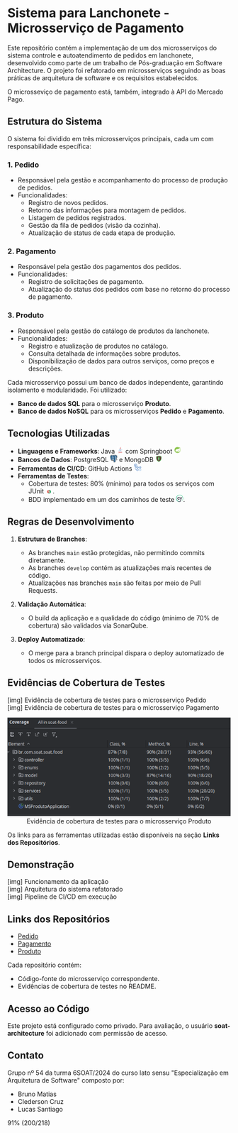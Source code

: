 # Sistema para Lanchonete - Microsserviço de Pagamento

Este repositório contém a implementação de um dos microsserviços do sistema controle e autoatendimento de pedidos em lanchonete, desenvolvido como parte de um trabalho de Pós-graduação em Software Architecture. O projeto foi refatorado em microsserviços seguindo as boas práticas de arquitetura de software e os requisitos estabelecidos.

O microsseviço de pagamento está, também, integrado à API do Mercado Pago.

## Estrutura do Sistema

O sistema foi dividido em três microsserviços principais, cada um com responsabilidade específica:

### **1. Pedido**
- Responsável pela gestão e acompanhamento do processo de produção de pedidos.
- Funcionalidades:
    - Registro de novos pedidos.
    - Retorno das informações para montagem de pedidos.
    - Listagem de pedidos registrados.
    - Gestão da fila de pedidos (visão da cozinha).
    - Atualização de status de cada etapa de produção.

### **2. Pagamento**
- Responsável pela gestão dos pagamentos dos pedidos.
- Funcionalidades:
    - Registro de solicitações de pagamento.
    - Atualização do status dos pedidos com base no retorno do processo de pagamento.

### **3. Produto**
- Responsável pela gestão do catálogo de produtos da lanchonete.
- Funcionalidades:
    - Registro e atualização de produtos no catálogo.
    - Consulta detalhada de informações sobre produtos.
    - Disponibilização de dados para outros serviços, como preços e descrições.

Cada microsserviço possui um banco de dados independente, garantindo isolamento e modularidade. Foi utilizado:
- **Banco de dados SQL** para o microsserviço **Produto**.
- **Banco de dados NoSQL** para os microsserviços **Pedido** e **Pagamento**.

## Tecnologias Utilizadas

- **Linguagens e Frameworks**: Java <img src="./docs/logos/java-logo.png" width="16"></img> com Springboot <img src="./docs/logos/spring-boot-logo.png" width="16"></img>
- **Bancos de Dados**: PostgreSQL <img src="./docs/logos/postgresql-logo.png" width="16"></img> e MongoDB <img src="./docs/logos/mongodb-logo.png" width="16"></img>
- **Ferramentas de CI/CD**: GitHub Actions <img src="./docs/logos/github-actions-logo.png" width="16"></img>
- **Ferramentas de Testes**:
    - Cobertura de testes: 80% (mínimo) para todos os serviços com JUnit <img src="./docs/logos/junit.png" width="16"></img>.
    - BDD implementado em um dos caminhos de teste <img src="./docs/logos/cypress-logo.png" width="16"></img>.

## Regras de Desenvolvimento

1. **Estrutura de Branches**:
    - As branches `main` estão protegidas, não permitindo commits diretamente.
    - As branches `develop` contém as atualizações mais recentes de código.
    - Atualizações nas branches `main` são feitas por meio de Pull Requests.

2. **Validação Automática**:
    - O build da aplicação e a qualidade do código (mínimo de 70% de cobertura) são validados via SonarQube.

3. **Deploy Automatizado**:
    - O merge para a branch principal dispara o deploy automatizado de todos os microsserviços.

## Evidências de Cobertura de Testes

[img] Evidência de cobertura de testes para o microsserviço Pedido  
[img] Evidência de cobertura de testes para o microsserviço Pagamento

<p align="center">
    <img src="./docs/coverage/ms-product-coverage.png"><br>Evidência de cobertura de testes para o microsserviço Produto</img>
</p>

Os links para as ferramentas utilizadas estão disponíveis na seção **Links dos Repositórios**.

## Demonstração

[img] Funcionamento da aplicação  
[img] Arquitetura do sistema refatorado  
[img] Pipeline de CI/CD em execução

## Links dos Repositórios

- [Pedido](https://github.com/6SOATGP54/tech-challenge-ms-pedido)
- [Pagamento](https://github.com/6SOATGP54/tech-challenge-ms-pagamento)
- [Produto](https://github.com/6SOATGP54/tech-challenge-ms-produto)

Cada repositório contém:
- Código-fonte do microsserviço correspondente.
- Evidências de cobertura de testes no README.

## Acesso ao Código

Este projeto está configurado como privado. Para avaliação, o usuário **soat-architecture** foi adicionado com permissão de acesso.

## Contato

Grupo nº 54 da turma 6SOAT/2024 do curso lato sensu "Especialização em Arquitetura de Software" composto por:
- Bruno Matias
- Clederson Cruz
- Lucas Santiago

91% (200/218)      